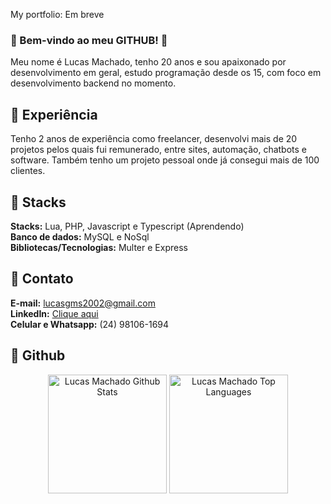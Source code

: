 My portfolio:
Em breve

### :large_blue_diamond: Bem-vindo ao meu GITHUB! :wave:
Meu nome é Lucas Machado, tenho 20 anos e sou apaixonado por desenvolvimento em geral, estudo programação desde os 15, com foco em desenvolvimento backend no momento.

## :large_blue_diamond: Experiência
Tenho 2 anos de experiência como freelancer, desenvolvi mais de 20 projetos pelos quais fui remunerado, entre sites, automação, chatbots e software. Também tenho um projeto pessoal onde já consegui mais de 100 clientes.

## :large_blue_diamond: Stacks
<b>Stacks:</b> Lua, PHP, Javascript e Typescript (Aprendendo)</br>
<b>Banco de dados:</b> MySQL e NoSql</br>
<b>Bibliotecas/Tecnologias:</b> Multer e Express

## :large_blue_diamond: Contato
<b>E-mail:</b> lucasgms2002@gmail.com </br>
<b>LinkedIn:</b> [Clique aqui](https://www.linkedin.com/in/lucas-mch/)</br>
<b>Celular e Whatsapp:</b> (24) 98106-1694 </br>

## :large_blue_diamond: Github
<diV>

  <div align="center">
    <a href="#"><img alt="Lucas Machado Github Stats" src="https://github-readme-stats.vercel.app/api?username=lucasmch&show_icons=true&include_all_commits=true&count_private=true&theme=react&hide_border=true&bg_color=0D1117&title_color=5ce1e6&icon_color=5ce1e6" height="190"/></a>
    <a href="#"><img alt="Lucas Machado Top Languages" src="https://github-readme-stats.vercel.app/api/top-langs/?username=lucasmch&langs_count=10&layout=compact&theme=react&hide_border=true&bg_color=0D1117&title_color=5ce1e6&icon_color=5ce1e6" height="190"/></a>
    <br/>
  </div>
    </br>
  <diV>
